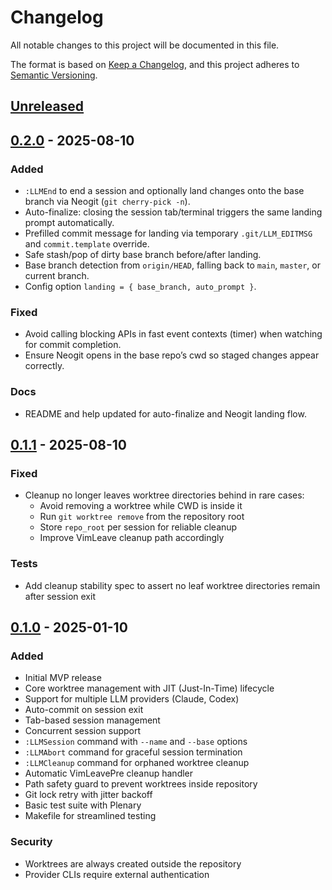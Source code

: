 # Changelog

All notable changes to this project will be documented in this file.

The format is based on [Keep a Changelog](https://keepachangelog.com/en/1.0.0/),
and this project adheres to [Semantic Versioning](https://semver.org/spec/v2.0.0.html).

## [Unreleased]

## [0.2.0] - 2025-08-10

### Added
- `:LLMEnd` to end a session and optionally land changes onto the base branch via Neogit (`git cherry-pick -n`).
- Auto-finalize: closing the session tab/terminal triggers the same landing prompt automatically.
- Prefilled commit message for landing via temporary `.git/LLM_EDITMSG` and `commit.template` override.
- Safe stash/pop of dirty base branch before/after landing.
- Base branch detection from `origin/HEAD`, falling back to `main`, `master`, or current branch.
- Config option `landing = { base_branch, auto_prompt }`.

### Fixed
- Avoid calling blocking APIs in fast event contexts (timer) when watching for commit completion.
- Ensure Neogit opens in the base repo’s cwd so staged changes appear correctly.

### Docs
- README and help updated for auto-finalize and Neogit landing flow.

## [0.1.1] - 2025-08-10

### Fixed
- Cleanup no longer leaves worktree directories behind in rare cases:
  - Avoid removing a worktree while CWD is inside it
  - Run `git worktree remove` from the repository root
  - Store `repo_root` per session for reliable cleanup
  - Improve VimLeave cleanup path accordingly

### Tests
- Add cleanup stability spec to assert no leaf worktree directories remain after session exit

## [0.1.0] - 2025-01-10

### Added
- Initial MVP release
- Core worktree management with JIT (Just-In-Time) lifecycle
- Support for multiple LLM providers (Claude, Codex)
- Auto-commit on session exit
- Tab-based session management
- Concurrent session support
- `:LLMSession` command with `--name` and `--base` options
- `:LLMAbort` command for graceful session termination
- `:LLMCleanup` command for orphaned worktree cleanup
- Automatic VimLeavePre cleanup handler
- Path safety guard to prevent worktrees inside repository
- Git lock retry with jitter backoff
- Basic test suite with Plenary
- Makefile for streamlined testing

### Security
- Worktrees are always created outside the repository
- Provider CLIs require external authentication

[Unreleased]: https://codeberg.org/cyphersnake/llm-legion.nvim/compare/v0.2.0...HEAD
[0.2.0]: https://codeberg.org/cyphersnake/llm-legion.nvim/releases/tag/v0.2.0
[0.1.1]: https://codeberg.org/cyphersnake/llm-legion.nvim/releases/tag/v0.1.1
[0.1.0]: https://codeberg.org/cyphersnake/llm-legion.nvim/releases/tag/v0.1.0
